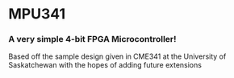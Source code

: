 # MPU341
### A very simple 4-bit FPGA Microcontroller!
Based off the sample design given in CME341 at the University of Saskatchewan with the hopes of adding future extensions
